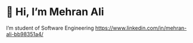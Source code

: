 # 👋 Hi, I’m Mehran Ali

I’m student of Software Engineering
https://www.linkedin.com/in/mehran-ali-bb98351a4/
